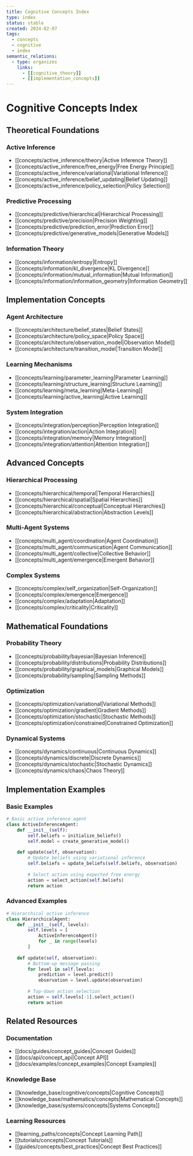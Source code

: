 ```yaml
---
title: Cognitive Concepts Index
type: index
status: stable
created: 2024-02-07
tags:
  - concepts
  - cognitive
  - index
semantic_relations:
  - type: organizes
    links:
      - [[cognitive_theory]]
      - [[implementation_concepts]]
---
```


# Cognitive Concepts Index

## Theoretical Foundations

### Active Inference
- [[concepts/active_inference/theory|Active Inference Theory]]
- [[concepts/active_inference/free_energy|Free Energy Principle]]
- [[concepts/active_inference/variational|Variational Inference]]
- [[concepts/active_inference/belief_updating|Belief Updating]]
- [[concepts/active_inference/policy_selection|Policy Selection]]

### Predictive Processing
- [[concepts/predictive/hierarchical|Hierarchical Processing]]
- [[concepts/predictive/precision|Precision Weighting]]
- [[concepts/predictive/prediction_error|Prediction Error]]
- [[concepts/predictive/generative_models|Generative Models]]

### Information Theory
- [[concepts/information/entropy|Entropy]]
- [[concepts/information/kl_divergence|KL Divergence]]
- [[concepts/information/mutual_information|Mutual Information]]
- [[concepts/information/information_geometry|Information Geometry]]

## Implementation Concepts

### Agent Architecture
- [[concepts/architecture/belief_states|Belief States]]
- [[concepts/architecture/policy_space|Policy Space]]
- [[concepts/architecture/observation_model|Observation Model]]
- [[concepts/architecture/transition_model|Transition Model]]

### Learning Mechanisms
- [[concepts/learning/parameter_learning|Parameter Learning]]
- [[concepts/learning/structure_learning|Structure Learning]]
- [[concepts/learning/meta_learning|Meta-Learning]]
- [[concepts/learning/active_learning|Active Learning]]

### System Integration
- [[concepts/integration/perception|Perception Integration]]
- [[concepts/integration/action|Action Integration]]
- [[concepts/integration/memory|Memory Integration]]
- [[concepts/integration/attention|Attention Integration]]

## Advanced Concepts

### Hierarchical Processing
- [[concepts/hierarchical/temporal|Temporal Hierarchies]]
- [[concepts/hierarchical/spatial|Spatial Hierarchies]]
- [[concepts/hierarchical/conceptual|Conceptual Hierarchies]]
- [[concepts/hierarchical/abstraction|Abstraction Levels]]

### Multi-Agent Systems
- [[concepts/multi_agent/coordination|Agent Coordination]]
- [[concepts/multi_agent/communication|Agent Communication]]
- [[concepts/multi_agent/collective|Collective Behavior]]
- [[concepts/multi_agent/emergence|Emergent Behavior]]

### Complex Systems
- [[concepts/complex/self_organization|Self-Organization]]
- [[concepts/complex/emergence|Emergence]]
- [[concepts/complex/adaptation|Adaptation]]
- [[concepts/complex/criticality|Criticality]]

## Mathematical Foundations

### Probability Theory
- [[concepts/probability/bayesian|Bayesian Inference]]
- [[concepts/probability/distributions|Probability Distributions]]
- [[concepts/probability/graphical_models|Graphical Models]]
- [[concepts/probability/sampling|Sampling Methods]]

### Optimization
- [[concepts/optimization/variational|Variational Methods]]
- [[concepts/optimization/gradient|Gradient Methods]]
- [[concepts/optimization/stochastic|Stochastic Methods]]
- [[concepts/optimization/constrained|Constrained Optimization]]

### Dynamical Systems
- [[concepts/dynamics/continuous|Continuous Dynamics]]
- [[concepts/dynamics/discrete|Discrete Dynamics]]
- [[concepts/dynamics/stochastic|Stochastic Dynamics]]
- [[concepts/dynamics/chaos|Chaos Theory]]

## Implementation Examples

### Basic Examples
```python
# Basic active inference agent
class ActiveInferenceAgent:
    def __init__(self):
        self.beliefs = initialize_beliefs()
        self.model = create_generative_model()
        
    def update(self, observation):
        # Update beliefs using variational inference
        self.beliefs = update_beliefs(self.beliefs, observation)
        
        # Select action using expected free energy
        action = select_action(self.beliefs)
        return action
```

### Advanced Examples
```python
# Hierarchical active inference
class HierarchicalAgent:
    def __init__(self, levels):
        self.levels = [
            ActiveInferenceAgent() 
            for _ in range(levels)
        ]
        
    def update(self, observation):
        # Bottom-up message passing
        for level in self.levels:
            prediction = level.predict()
            observation = level.update(observation)
            
        # Top-down action selection
        action = self.levels[-1].select_action()
        return action
```

## Related Resources

### Documentation
- [[docs/guides/concept_guides|Concept Guides]]
- [[docs/api/concept_api|Concept API]]
- [[docs/examples/concept_examples|Concept Examples]]

### Knowledge Base
- [[knowledge_base/cognitive/concepts|Cognitive Concepts]]
- [[knowledge_base/mathematics/concepts|Mathematical Concepts]]
- [[knowledge_base/systems/concepts|Systems Concepts]]

### Learning Resources
- [[learning_paths/concepts|Concept Learning Path]]
- [[tutorials/concepts|Concept Tutorials]]
- [[guides/concepts/best_practices|Concept Best Practices]] 
